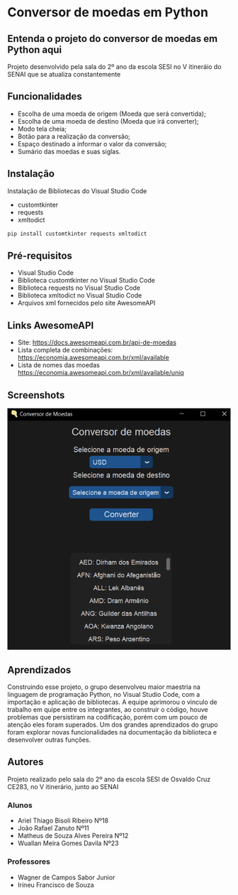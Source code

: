 # Conversor de moedas em Python
 
## Entenda o projeto do conversor de moedas em Python aqui
 
 
Projeto desenvolvido pela sala do 2º ano da escola SESI no V itineráio do SENAI que se atualiza constantemente
 
## Funcionalidades
 
- Escolha de uma moeda de origem (Moeda que será convertida);
- Escolha de uma moeda de destino (Moeda que irá converter);
- Modo tela cheia;
- Botão para a realização da conversão;
- Espaço destinado a informar o valor da conversão;
- Sumário das moedas e suas siglas.
 
 
## Instalação
 
Instalação de Bibliotecas do Visual Studio Code
 
- customtkinter
- requests
- xmltodict
 
```bash
pip install customtkinter requests xmltodict
```
 
## Pré-requisitos
 
- Visual Studio Code
- Biblioteca customtkinter no Visual Studio Code
- Biblioteca requests no Visual Studio Code
- Biblioteca xmltodict no Visual Studio Code
- Arquivos xml fornecidos pelo site AwesomeAPI
 
## Links AwesomeAPI
 
- Site: https://docs.awesomeapi.com.br/api-de-moedas
- Lista completa de combinações: https://economia.awesomeapi.com.br/xml/available
- Lista de nomes das moedas https://economia.awesomeapi.com.br/xml/available/uniq
## Screenshots
 
<img src = "imagem.png">
 
 
## Aprendizados
 
Construindo esse projeto, o grupo desenvolveu maior maestria na linguagem de programação Python, no Visual Studio Code, com a importação e aplicação de bibliotecas. A equipe aprimorou o vinculo de trabalho em quipe entre os integrantes, ao construir o código, houve problemas que persistiram na codificação, porém com um pouco de atenção eles foram superados. Um dos grandes aprendizados do grupo foram explorar novas funcionalidades na documentação da biblioteca e desenvolver outras funções.
 
## Autores
 
Projeto realizado pelo sala do 2º ano da escola SESI de Osvaldo Cruz CE283, no V itinerário, junto ao SENAI
 
### Alunos
 
- Ariel Thiago Bisoli Ribeiro Nº18
- João Rafael Zanuto  Nº11
- Matheus de Souza Alves Pereira Nº12
- Wuallan Meira Gomes Davila Nº23
 
### Professores
 
- Wagner de Campos Sabor Junior
- Irineu Francisco de Souza